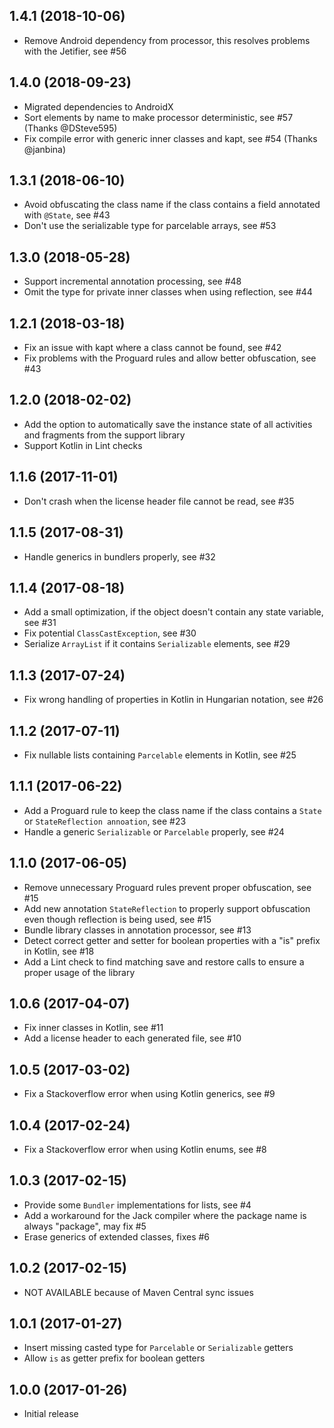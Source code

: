 ## 1.4.1 (2018-10-06)

* Remove Android dependency from processor, this resolves problems with the Jetifier, see #56

## 1.4.0 (2018-09-23)

* Migrated dependencies to AndroidX
* Sort elements by name to make processor deterministic, see #57 (Thanks @DSteve595)
* Fix compile error with generic inner classes and kapt, see #54 (Thanks @janbina)

## 1.3.1 (2018-06-10)

* Avoid obfuscating the class name if the class contains a field annotated with `@State`, see #43
* Don't use the serializable type for parcelable arrays, see #53

## 1.3.0 (2018-05-28)

* Support incremental annotation processing, see #48
* Omit the type for private inner classes when using reflection, see #44

## 1.2.1 (2018-03-18)

* Fix an issue with kapt where a class cannot be found, see #42
* Fix problems with the Proguard rules and allow better obfuscation, see #43

## 1.2.0 (2018-02-02)

* Add the option to automatically save the instance state of all activities and fragments from the support library
* Support Kotlin in Lint checks

## 1.1.6 (2017-11-01)

* Don't crash when the license header file cannot be read, see #35

## 1.1.5 (2017-08-31)

* Handle generics in bundlers properly, see #32

## 1.1.4 (2017-08-18)

* Add a small optimization, if the object doesn't contain any state variable, see #31
* Fix potential `ClassCastException`, see #30
* Serialize `ArrayList` if it contains `Serializable` elements, see #29

## 1.1.3 (2017-07-24)

* Fix wrong handling of properties in Kotlin in Hungarian notation, see #26

## 1.1.2 (2017-07-11)

* Fix nullable lists containing `Parcelable` elements in Kotlin, see #25

## 1.1.1 (2017-06-22)

* Add a Proguard rule to keep the class name if the class contains a `State` or `StateReflection annoation`, see #23
* Handle a generic `Serializable` or `Parcelable` properly, see #24

## 1.1.0 (2017-06-05)

* Remove unnecessary Proguard rules prevent proper obfuscation, see #15
* Add new annotation `StateReflection` to properly support obfuscation even though reflection is being used, see #15
* Bundle library classes in annotation processor, see #13
* Detect correct getter and setter for boolean properties with a "is" prefix in Kotlin, see #18
* Add a Lint check to find matching save and restore calls to ensure a proper usage of the library

## 1.0.6 (2017-04-07)

* Fix inner classes in Kotlin, see #11
* Add a license header to each generated file, see #10

## 1.0.5 (2017-03-02)

* Fix a Stackoverflow error when using Kotlin generics, see #9

## 1.0.4 (2017-02-24)

* Fix a Stackoverflow error when using Kotlin enums, see #8

## 1.0.3 (2017-02-15)

* Provide some `Bundler` implementations for lists, see #4
* Add a workaround for the Jack compiler where the package name is always "package", may fix #5
* Erase generics of extended classes, fixes #6

## 1.0.2 (2017-02-15)

* NOT AVAILABLE because of Maven Central sync issues

## 1.0.1 (2017-01-27)

* Insert missing casted type for `Parcelable` or `Serializable` getters
* Allow `is` as getter prefix for boolean getters

## 1.0.0 (2017-01-26)

* Initial release